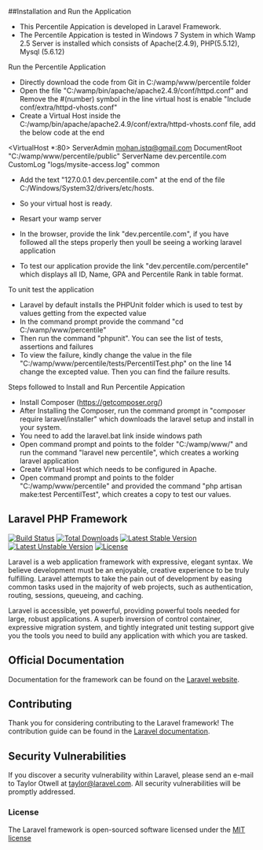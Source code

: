 ##Installation and Run the Application
- This Percentile Appication is developed in Laravel Framework.
- The Percentile Appication is tested in Windows 7 System in which Wamp 2.5 Server is installed which consists of Apache(2.4.9), PHP(5.5.12), Mysql (5.6.12)

Run the Percentile Application
- Directly download the code from Git in C:/wamp/www/percentile folder
- Open the file "C:/wamp/bin/apache/apache2.4.9/conf/httpd.conf" and Remove the #(number) symbol in the line virtual host is enable "Include conf/extra/httpd-vhosts.conf"
- Create a Virtual Host inside the C:/wamp/bin/apache/apache2.4.9/conf/extra/httpd-vhosts.conf file, add the below code at the end

<VirtualHost *:80>
    ServerAdmin mohan.istq@gmail.com
    DocumentRoot "C:/wamp/www/percentile/public"
    ServerName dev.percentile.com
    CustomLog "logs/mysite-access.log" common
</VirtualHost>

- Add the text "127.0.0.1 dev.percentile.com" at the end of the file C:/Windows/System32/drivers/etc/hosts.
- So your virtual host is ready.

- Resart your wamp server
- In the browser, provide the link "dev.percentile.com", if you have followed all the steps properly then youll be seeing a working laravel application
- To test our application provide the link "dev.percentile.com/percentile" which displays all ID, Name, GPA and Percentile Rank in table format.

To unit test the application
- Laravel by default installs the PHPUnit folder which is used to test by values getting from the expected value
- In the command prompt provide the command "cd C:/wamp/www/percentile" 
- Then run the command "phpunit". You can see the list of tests, assertions and failures
- To view the failure, kindly change the value in the file "C:/wamp/www/percentile/tests/PercentilTest.php" on the line 14 change the excepted value. Then you can find the failure results.


Steps followed to Install and Run Percentile Appication
- Install Composer (https://getcomposer.org/)
- After Installing the Composer, run the command prompt in "composer require laravel/installer" which downloads the laravel setup and install in your system.
- You need to add the laravel.bat link inside windows path
- Open command prompt and points to the folder "C:/wamp/www/" and run the command "laravel new percentile", which creates a working laravel application
- Create Virtual Host which needs to be configured in Apache.
- Open command prompt and points to the folder "C:/wamp/www/percentile" and provided the command "php artisan make:test PercentilTest", which creates a copy to test our values.

## Laravel PHP Framework

[![Build Status](https://travis-ci.org/laravel/framework.svg)](https://travis-ci.org/laravel/framework)
[![Total Downloads](https://poser.pugx.org/laravel/framework/d/total.svg)](https://packagist.org/packages/laravel/framework)
[![Latest Stable Version](https://poser.pugx.org/laravel/framework/v/stable.svg)](https://packagist.org/packages/laravel/framework)
[![Latest Unstable Version](https://poser.pugx.org/laravel/framework/v/unstable.svg)](https://packagist.org/packages/laravel/framework)
[![License](https://poser.pugx.org/laravel/framework/license.svg)](https://packagist.org/packages/laravel/framework)

Laravel is a web application framework with expressive, elegant syntax. We believe development must be an enjoyable, creative experience to be truly fulfilling. Laravel attempts to take the pain out of development by easing common tasks used in the majority of web projects, such as authentication, routing, sessions, queueing, and caching.

Laravel is accessible, yet powerful, providing powerful tools needed for large, robust applications. A superb inversion of control container, expressive migration system, and tightly integrated unit testing support give you the tools you need to build any application with which you are tasked.

## Official Documentation

Documentation for the framework can be found on the [Laravel website](http://laravel.com/docs).

## Contributing

Thank you for considering contributing to the Laravel framework! The contribution guide can be found in the [Laravel documentation](http://laravel.com/docs/contributions).

## Security Vulnerabilities

If you discover a security vulnerability within Laravel, please send an e-mail to Taylor Otwell at taylor@laravel.com. All security vulnerabilities will be promptly addressed.

### License

The Laravel framework is open-sourced software licensed under the [MIT license](http://opensource.org/licenses/MIT)
